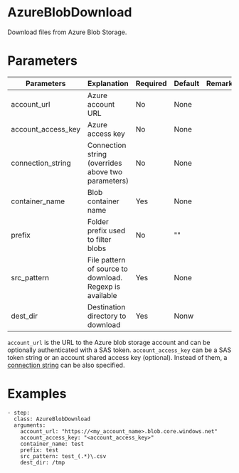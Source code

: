 # AzureBlobDownload

Download files from Azure Blob Storage.

# Parameters

| Parameters         | Explanation                                             | Required | Default | Remarks |
| ------------------ | ------------------------------------------------------- | -------- | ------- | ------- |
| account_url        | Azure account URL                                       | No       | None    |         |
| account_access_key | Azure access key                                        | No       | None    |         |
| connection_string  | Connection string (overrides above two parameters)      | No       | None    |         |
| container_name     | Blob container name                                     | Yes      | None    |         |
| prefix             | Folder prefix used to filter blobs                      | No       | ""      |         |
| src_pattern        | File pattern of source to download. Regexp is available | Yes      | None    |         |
| dest_dir           | Destination directory to download                       | Yes      | Nonw    |         |

`account_url` is the URL to the Azure blob storage account and can be optionally authenticated with a SAS token. `account_access_key` can be a SAS token string or an account shared access key (optional). Instead of them, a [connection string](https://docs.microsoft.com/en-us/azure/storage/common/storage-configure-connection-string) can be also specified.

# Examples

```
- step:
  class: AzureBlobDownload
  arguments:
    account_url: "https://<my_account_name>.blob.core.windows.net"
    account_access_key: "<account_access_key>"
    container_name: test
    prefix: test
    src_pattern: test_(.*)\.csv
    dest_dir: /tmp
```
